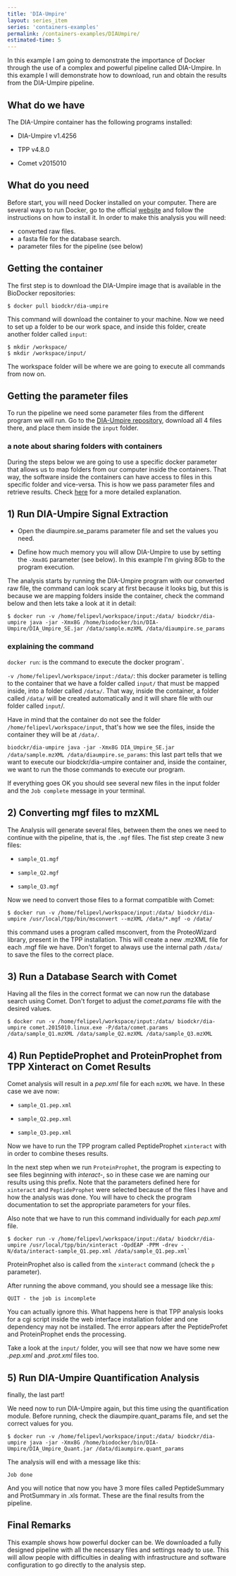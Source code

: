 ```yaml
---
title: 'DIA-Umpire'
layout: series_item
series: 'containers-examples'
permalink: /containers-examples/DIAUmpire/
estimated-time: 5
---
```


In this example I am going to demonstrate the importance of Docker through the use of a complex and powerful pipeline called DIA-Umpire. In this example I will demonstrate how to download, run and obtain the results from the DIA-Umpire pipeline.

## What do we have

The DIA-Umpire container has the following programs installed:

* DIA-Umpire v1.4256

* TPP v4.8.0

* Comet v2015010

## What do you need

Before start, you will need Docker installed on your computer. There are several ways to run Docker, go to the official [website](https://docs.docker.com/installation/) and follow the instructions on how to install it.
In order to make this analysis you will need:

* converted raw files.
* a fasta file for the database search.
* parameter files for the pipeline (see below)

## Getting the container

The first step is to download the DIA-Umpire image that is available in the BioDocker repositories:

~~~
$ docker pull biodckr/dia-umpire
~~~

This command will download the container to your machine. Now we need to set up a folder to be our work space, and inside this folder, create another folder called `input`:

~~~
$ mkdir /workspace/
$ mkdir /workspace/input/
~~~

The workspace folder will be where we are going to execute all commands from now on.

## Getting the parameter files

To run the pipeline we need some parameter files from the different program we will run. Go to the [DIA-Umpire repository](https://github.com/BioDocker/containers/tree/master/DIA-Umpire/1.4256/input), download all 4 files there, and place them inside the `input` folder.

### a note about sharing folders with containers

During the steps below we are going to use a specific docker parameter that allows us to map folders from our computer inside the containers. That way, the software inside the containers can have access to files in this specific folder and vice-versa. This is how we pass parameter files and retrieve results. Check [here](https://github.com/BioDocker/biodocker/wiki/Using-input--and-Output-files) for a more detailed explanation.

## 1) Run DIA-Umpire Signal Extraction

* Open the diaumpire.se_params parameter file and set the values you need.

* Define how much memory you will allow DIA-Umpire to use by setting the `-Xmx8G` parameter (see below). In this example I'm giving 8Gb to the program execution.

The analysis starts by running the DIA-Umpire program with our converted raw file, the command can look scary at first because it looks big, but this is because we are mapping folders inside the container, check the command below and then lets take a look at it in detail:

~~~
$ docker run -v /home/felipevl/workspace/input:/data/ biodckr/dia-umpire java -jar -Xmx8G /home/biodocker/bin/DIA-Umpire/DIA_Umpire_SE.jar /data/sample.mzXML /data/diaumpire.se_params
~~~

### explaining the command

`docker run`: is the command to execute the docker program`.

`-v /home/felipevl/workspace/input:/data/`: this docker parameter is telling to the container that we have a folder called `input/` that must be mapped inside, into a folder called `/data/`. That way, inside the container, a folder called `/data/` will be created automatically and it will share file with our folder called `input`/.

Have in mind that the container do not see the folder `/home/felipevl/workspace/input`, that's how we see the files, inside the container they will be at `/data/`.

`biodckr/dia-umpire java -jar -Xmx8G DIA_Umpire_SE.jar /data/sample.mzXML /data/diaumpire.se_params`: this last part tells that we want to execute our biodckr/dia-umpire container and, inside the container, we want to run the those commands to execute our program.

If everything goes OK you should see several new files in the input folder and the `Job complete` message in your terminal.


## 2) Converting mgf files to mzXML

The Analysis will generate several files, between them the ones we need to continue with the pipeline, that is, the `.mgf` files. The fist step create 3 new files:

* `sample_Q1.mgf`

* `sample_Q2.mgf`

* `sample_Q3.mgf`

Now we need to convert those files to a format compatible with Comet:

~~~
$ docker run -v /home/felipevl/workspace/input:/data/ biodckr/dia-umpire /usr/local/tpp/bin/msconvert --mzXML /data/*.mgf -o /data/
~~~

this command uses a program called msconvert, from the ProteoWizard library, present in the TPP installation. This will create a new .mzXML file for each .mgf file we have. Don't forget to always use the internal path `/data/` to save the files to the correct place.

## 3) Run a Database Search with Comet

Having all the files in the correct format we can now run the database search using Comet. Don't forget to adjust the _comet.params_ file with the desired values.

~~~
$ docker run -v /home/felipevl/workspace/input:/data/ biodckr/dia-umpire comet.2015010.linux.exe -P/data/comet.params /data/sample_Q1.mzXML /data/sample_Q2.mzXML /data/sample_Q3.mzXML
~~~

## 4) Run PeptideProphet and ProteinProphet from TPP Xinteract on Comet Results

Comet analysis will result in a _pep.xml_ file for each `mzXML` we have. In these case we ave now:

* `sample_Q1.pep.xml`

* `sample_Q2.pep.xml`

* `sample_Q3.pep.xml`

Now we have to run the TPP program called PeptideProphet `xinteract` with  in order to combine theses results.

In the next step when we run `ProteinProphet`, the program is expecting to see files beginning with _interact-_, so in these case we are naming our results using this prefix. Note that the parameters defined here for `xinteract` and `PeptideProphet` were selected because of the files I have and how the analysis was done. You will have to check the program documentation to set the appropriate parameters for your files.

Also note that we have to run this command individually for each _pep.xml_ file.

~~~
$ docker run -v /home/felipevl/workspace/input:/data/ biodckr/dia-umpire /usr/local/tpp/bin/xinteract -OpdEAP -PPM -drev -N/data/interact-sample_Q1.pep.xml /data/sample_Q1.pep.xml`
~~~

ProteinProphet also is called from the `xinteract` command (check the `p` parameter).

After running the above command, you should see a message like this:

~~~
QUIT - the job is incomplete
~~~

You can actually ignore this. What happens here is that TPP analysis looks for a cgi script inside the web interface installation folder and one dependency may not be installed. The error appears after the PeptideProfet and ProteinProphet ends the processing.

Take a look at the `input/` folder, you will see that now we have some new _.pep.xml_ and _.prot.xml_ files too.


## 5) Run DIA-Umpire Quantification Analysis

finally, the last part!

We need now to run DIA-Umpire again, but this time using the quantification module. Before running, check the diaumpire.quant_params file, and set the correct values for you.

~~~
$ docker run -v /home/felipevl/workspace/input:/data/ biodckr/dia-umpire java -jar -Xmx8G /home/biodocker/bin/DIA-Umpire/DIA_Umpire_Quant.jar /data/diaumpire.quant_params
~~~

The analysis will end with a message like this:

`Job done`

And you will notice that now you have 3 more files called PeptideSummary and ProtSummary in .xls format. These are the final results from the pipeline.

## Final Remarks

This example shows how powerful docker can be. We downloaded a fully designed pipeline with all the necessary files and settings ready to use. This will allow people with difficulties in dealing with infrastructure and software configuration to go directly to the analysis step.
